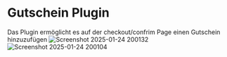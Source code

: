 # Gutschein Plugin

Das Plugin ermöglicht es auf der checkout/confrim Page einen Gutschein hinzuzufügen
![Screenshot 2025-01-24 200132](https://github.com/user-attachments/assets/8e562f3f-3afb-4e1a-84a4-6f09d8614e45)
![Screenshot 2025-01-24 200104](https://github.com/user-attachments/assets/84ea2290-1189-46b7-81ca-33f66812132c)
